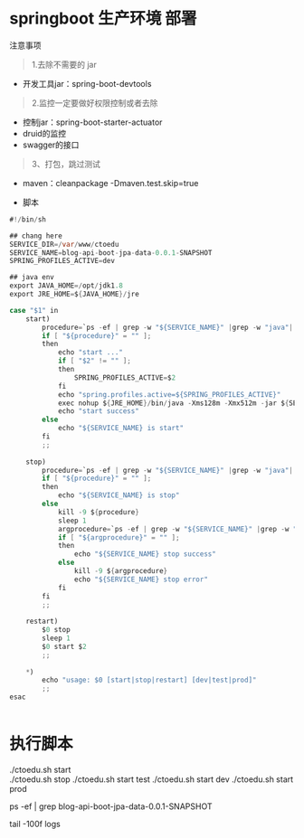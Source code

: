 #  springboot 生产环境 部署


注意事项

> 1.去除不需要的 jar 
* 开发工具jar：spring-boot-devtools

> 2.监控一定要做好权限控制或者去除
* 控制jar：spring-boot-starter-actuator
* druid的监控
* swagger的接口
> 3、打包，跳过测试
* maven：cleanpackage -Dmaven.test.skip=true

* 脚本
```java
#!/bin/sh

## chang here
SERVICE_DIR=/var/www/ctoedu
SERVICE_NAME=blog-api-boot-jpa-data-0.0.1-SNAPSHOT
SPRING_PROFILES_ACTIVE=dev

## java env
export JAVA_HOME=/opt/jdk1.8
export JRE_HOME=${JAVA_HOME}/jre

case "$1" in 
	start)
		procedure=`ps -ef | grep -w "${SERVICE_NAME}" |grep -w "java"| grep -v "grep" | awk '{print $2}'`
		if [ "${procedure}" = "" ];
		then
			echo "start ..."
			if [ "$2" != "" ];
			then
				SPRING_PROFILES_ACTIVE=$2
			fi
			echo "spring.profiles.active=${SPRING_PROFILES_ACTIVE}"
			exec nohup ${JRE_HOME}/bin/java -Xms128m -Xmx512m -jar ${SERVICE_DIR}/${SERVICE_NAME}\.jar --spring.profiles.active=${SPRING_PROFILES_ACTIVE} >/dev/null 2>&1 &
			echo "start success"
		else
			echo "${SERVICE_NAME} is start"
		fi
		;;
		
	stop)
		procedure=`ps -ef | grep -w "${SERVICE_NAME}" |grep -w "java"| grep -v "grep" | awk '{print $2}'`
		if [ "${procedure}" = "" ];
		then
			echo "${SERVICE_NAME} is stop"
		else
			kill -9 ${procedure}
			sleep 1
			argprocedure=`ps -ef | grep -w "${SERVICE_NAME}" |grep -w "java"| grep -v "grep" | awk '{print $2}'`
			if [ "${argprocedure}" = "" ];
			then
				echo "${SERVICE_NAME} stop success"
			else
				kill -9 ${argprocedure}
				echo "${SERVICE_NAME} stop error"
			fi
		fi
		;;
		
	restart)
		$0 stop
		sleep 1
		$0 start $2
		;;  
		
	*)
		echo "usage: $0 [start|stop|restart] [dev|test|prod]"
		;;  
esac



```

# 执行脚本
./ctoedu.sh start  
./ctoedu.sh stop
./ctoedu.sh start test
./ctoedu.sh start dev
./ctoedu.sh start prod

ps -ef | grep blog-api-boot-jpa-data-0.0.1-SNAPSHOT

tail -100f logs 